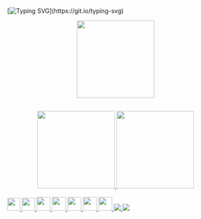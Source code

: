 ##
[![Typing SVG](https://readme-typing-svg.herokuapp.com/?color=aaa9bb&size=35&center=true&vCenter=true&width=1000&lines=Hi+there,+my+name+is+Camila+Ferreira+de+Almeida;and+welcome+to+my+Github+profile!)](https://git.io/typing-svg)

<p align="center">
 <img src="https://i.pinimg.com/originals/f3/38/8f/f3388f13dd3d78169cf2cb49e51d3b46.jpg" height="180cm">
</p>

##

<div align="center">
 <a href="https://github.com/jkvua">
  <img height="180em" src="https://github-readme-stats.vercel.app/api/top-langs/?username=Jkvua&layout=compact&langs_count=7&theme=midnight-purple"/>
  <img height="180em" src="https://github-readme-stats.vercel.app/api?username=Jkvua&show_icons=true&theme=midnight-purple&include_all_commits=true&count_private=true"/>
</div>

 <div style="display: inline_block"><br>
  <img height="30em" src="https://img.shields.io/badge/MySQL-005C84?style=for-the-badge&logo=mysql&logoColor=white" />
  <img height="30em" src="https://img.shields.io/badge/Vue%20js-35495E?style=for-the-badge&logo=vuedotjs&logoColor=4FC08D" />
  <img height="32em" src="https://img.shields.io/badge/Vuetify-1867C0?style=for-the-badge&logo=vuetify&logoColor=white" />
  <img height="32em" src="https://img.shields.io/badge/Python-FFD43B?style=for-the-badge&logo=python&logoColor=blue" />
  <img height="32em" src="https://img.shields.io/badge/Django-092E20?style=for-the-badge&logo=django&logoColor=green" />
  <img height="32em" src="https://img.shields.io/badge/VSCode-0078D4?style=for-the-badge&logo=visual%20studio%20code&logoColor=white" />
  <img height="32em" src="https://img.shields.io/badge/CSS3-1572B6?style=for-the-badge&logo=css3&logoColor=white"  />
  <img heigth="32em" src="https://img.shields.io/badge/HTML5-E34F26?style=for-the-badge&logo=html5&logoColor=white" />
  <img heigth="32em" src="https://img.shields.io/badge/JavaScript-323330?style=for-the-badge&logo=javascript&logoColor=F7DF1E" />
 </div>
